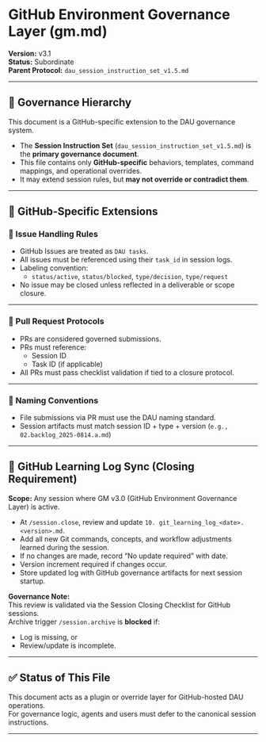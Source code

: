 # GitHub Environment Governance Layer (gm.md)  
**Version:** v3.1  
**Status:** Subordinate  
**Parent Protocol:** `dau_session_instruction_set_v1.5.md`  

---

## 🔐 Governance Hierarchy
This document is a GitHub-specific extension to the DAU governance system.

- The **Session Instruction Set** (`dau_session_instruction_set_v1.5.md`) is the **primary governance document**.
- This file contains only **GitHub-specific** behaviors, templates, command mappings, and operational overrides.
- It may extend session rules, but **may not override or contradict them**.

---

## 🧩 GitHub-Specific Extensions

### 📘 Issue Handling Rules
- GitHub Issues are treated as `DAU tasks`.
- All issues must be referenced using their `task_id` in session logs.
- Labeling convention:
  - `status/active`, `status/blocked`, `type/decision`, `type/request`
- No issue may be closed unless reflected in a deliverable or scope closure.

---

### 🧪 Pull Request Protocols
- PRs are considered governed submissions.
- PRs must reference:
  - Session ID
  - Task ID (if applicable)
- All PRs must pass checklist validation if tied to a closure protocol.

---

### 📎 Naming Conventions
- File submissions via PR must use the DAU naming standard.
- Session artifacts must match session ID + type + version (`e.g., 02.backlog_2025-0814.a.md`)

---

## 🔄 GitHub Learning Log Sync (Closing Requirement)
**Scope:** Any session where GM v3.0 (GitHub Environment Governance Layer) is active.

- At `/session.close`, review and update `10. git_learning_log_<date>.<version>.md`.
- Add all new Git commands, concepts, and workflow adjustments learned during the session.
- If no changes are made, record “No update required” with date.
- Version increment required if changes occur.
- Store updated log with GitHub governance artifacts for next session startup.

**Governance Note:**  
This review is validated via the Session Closing Checklist for GitHub sessions.  
Archive trigger `/session.archive` is **blocked** if:
- Log is missing, or
- Review/update is incomplete.

---

## ✅ Status of This File
This document acts as a plugin or override layer for GitHub-hosted DAU operations.  
For governance logic, agents and users must defer to the canonical session instructions.

---
